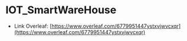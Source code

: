 ﻿# IOT_SmartWareHouse

* Link Overleaf: [https://www.overleaf.com/6779951447ystxvjwvcxqr](https://www.overleaf.com/6779951447ystxvjwvcxqr)
